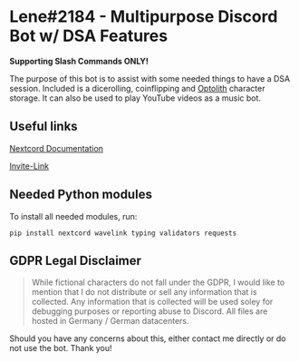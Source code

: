 # Lene#2184 - Multipurpose Discord Bot w/ DSA Features
**Supporting Slash Commands ONLY!**

The purpose of this bot is to assist with some needed things to have a DSA session. Included is a dicerolling, coinflipping and [Optolith](https://github.com/elyukai/optolith-client) character storage. It can also be used to play YouTube videos as a music bot. 

## Useful links
[Nextcord Documentation](https://docs.nextcord.dev/en/stable/index.html)

[Invite-Link](https://discord.com/api/oauth2/authorize?client_id=723619199523487883&permissions=274877958144&scope=bot%20applications.commands)

## Needed Python modules
To install all needed modules, run:
```
pip install nextcord wavelink typing validators requests
```


## GDPR Legal Disclaimer
> While fictional characters do not fall under the GDPR, I would like to mention that I do not distribute or sell any information that is collected. Any information that is collected will be used soley for debugging purposes or reporting abuse to Discord. All files are hosted in Germany / German datacenters.


Should you have any concerns about this, either contact me directly or do not use the bot. Thank you!
